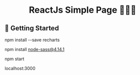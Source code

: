<h1 align="center">
  ReactJs Simple Page 👨🏼‍💻
</h1>

## 🚀 Getting Started

npm install --save recharts

npm install node-sass@4.14.1

npm start

localhost:3000
